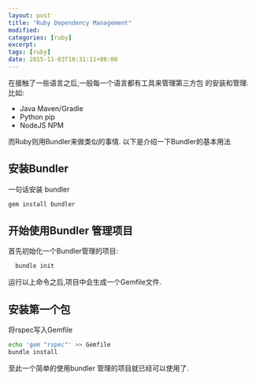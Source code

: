 ```yaml
---
layout: post
title: "Ruby Dependency Management"
modified:
categories: [ruby]
excerpt:
tags: [ruby]
date: 2015-11-03T10:31:11+08:00
---
```


在接触了一些语言之后,一般每一个语言都有工具来管理第三方包
的安装和管理. 比如:
- Java Maven/Gradle
- Python pip
- NodeJS NPM

而Ruby则用Bundler来做类似的事情. 以下是介绍一下Bundler的基本用法

## 安装Bundler

一句话安装 bundler

```bash
gem install bundler

```

## 开始使用Bundler 管理项目

首先初始化一个Bundler管理的项目:

```bash
  bundle init
```
运行以上命令之后,项目中会生成一个Gemfile文件.


## 安装第一个包
将rspec写入Gemfile

```bash
echo 'gem "rspec"' >> Gemfile
bundle install
```

至此一个简单的使用bundler 管理的项目就已经可以使用了.
